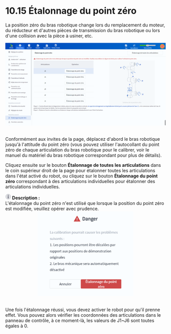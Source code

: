 # 10.15 Étalonnage du point zéro

La position zéro du bras robotique change lors du remplacement du moteur, du réducteur et d'autres pièces de transmission du bras robotique ou lors d'une collision avec la pièce à usiner, etc.

<div align=center><img src="images/0point.png" /></div>

<br/>

Conformément aux invites de la page, déplacez d'abord le bras robotique jusqu'à l'attitude du point zéro (vous pouvez utiliser l'autocollant du point zéro de chaque articulation du bras robotique pour le calibrer, voir le manuel du matériel du bras robotique correspondant pour plus de détails).

Cliquez ensuite sur le bouton **Étalonnage de toutes les articulations** dans le coin supérieur droit de la page pour étalonner toutes les articulations dans l'état activé du robot, ou cliquez sur le bouton **Étalonnage du point zéro** correspondant à des articulations individuelles pour étalonner des articulations individuelles.

<div class="info1"><img src="../image/info.png"  height="18" /><b> Description : </b><div>L'étalonnage du point zéro n'est utilisé que lorsque la position du point zéro est modifiée, veuillez opérer avec prudence. </div><div align=center><img src="images/0point_warning.png" width="300" /></div></div>

<br/>

Une fois l'étalonnage réussi, vous devez activer le robot pour qu'il prenne effet. Vous pouvez alors vérifier les coordonnées des articulations dans le panneau de contrôle, à ce moment-là, les valeurs de J1~J6 sont toutes égales à 0.
